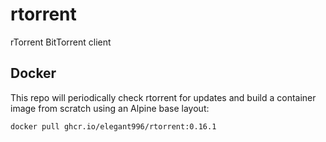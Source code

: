 # rtorrent
rTorrent BitTorrent client

Docker
-----------------------------------------------
This repo will periodically check rtorrent for updates and build a container image from scratch using an Alpine base layout:

```
docker pull ghcr.io/elegant996/rtorrent:0.16.1
```
